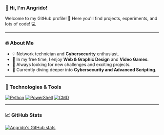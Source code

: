 ### 👋 Hi, I'm **Angrido**!  

Welcome to my GitHub profile! 🚀 Here you'll find projects, experiments, and lots of code! 💻  

---

### 🔥 About Me  
- 💡 Network technician and **Cybersecurity** enthusiast.  
- 🎨 In my free time, I enjoy **Web & Graphic Design** and **Video Games**.  
- 🚀 Always looking for new challenges and exciting projects.  
- 🌱 Currently diving deeper into **Cybersecurity and Advanced Scripting**.  

---

### 📌 Technologies & Tools  

[![Python](https://img.shields.io/badge/Python-3776AB?style=for-the-badge&logo=python&logoColor=white)](#)
[![PowerShell](https://img.shields.io/badge/PowerShell-5391FE?style=for-the-badge&logo=powershell&logoColor=white)](#)
[![CMD](https://img.shields.io/badge/CMD-000000?style=for-the-badge&logo=windows-terminal&logoColor=white)](#)

---

### 📈 GitHub Stats  
[![Angrido's GitHub stats](https://github-readme-stats.vercel.app/api?username=Angrido&show_icons=true&theme=tokyonight)](#)
